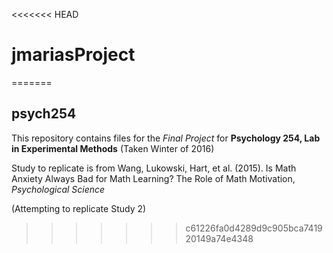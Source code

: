<<<<<<< HEAD
# jmariasProject
=======
## psych254

This repository contains files for the *Final Project* for **Psychology 254, Lab in Experimental Methods**  (Taken Winter of 2016) 


Study to replicate is from Wang, Lukowski, Hart, et al. (2015). Is Math Anxiety Always Bad for Math Learning? The Role of Math Motivation, *Psychological Science* 

(Attempting to replicate Study 2)





>>>>>>> c61226fa0d4289d9c905bca741920149a74e4348
